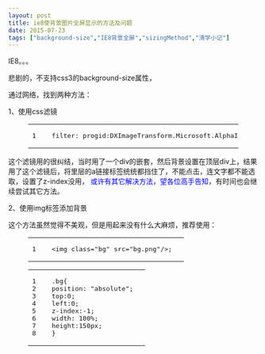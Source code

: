 ```yaml
---
layout: post
title: ie8使背景图片全屏显示的方法及问题
date: 2015-07-23
tags: ["background-size","IE8背景全屏","sizingMethod","清学小记"]
---
```


<!-- build time:Sat Jun 23 2018 12:05:15 GMT+0800 (中国标准时间) -->

IE8。。。

悲剧的，不支持css3的background-size属性，

通过网络，找到两种方法：

1、使用css滤镜  

<figure class="highlight"><table><tr><td class="gutter"><pre><span class="line">1</span>  
</pre></td><td class="code"><pre><span class="line">filter: progid:DXImageTransform.Microsoft.AlphaImageLoader(src=``'bg.jpg'``, sizingMethod=``'scale'``);</span>  
</pre></td></tr></table></figure>

这个滤镜用的很纠结，当时用了一个div的嵌套，然后背景设置在顶层div上，结果用了这个滤镜后，将里层的a链接标签统统都挡住了，不能点击，连文字都不能选取，设置了z-index没用， <span style="color:#00f">或许有其它解决方法，望各位高手告知</span>，有时间也会继续尝试其它方法。

2、使用img标签添加背景

这个方法虽然觉得不美观，但是用起来没有什么大麻烦，推荐使用：  

<figure class="highlight html"><table><tr><td class="gutter"><pre><span class="line">1</span>  
</pre></td><td class="code"><pre><span class="line"><span class="tag"><<span class="name">img</span> <span class="attr">class</span>=<span class="string">"bg"</span> <span class="attr">src</span>=<span class="string">"bg.png"</span>/></span>;</span>  
</pre></td></tr></table></figure><figure class="highlight css"><table><tr><td class="gutter"><pre><span class="line">1</span>  
<span class="line">2</span>  
<span class="line">3</span>  
<span class="line">4</span>  
<span class="line">5</span>  
<span class="line">6</span>  
<span class="line">7</span>  
<span class="line">8</span>  
</pre></td><td class="code"><pre><span class="line"><span class="selector-class">.bg</span>&#123;</span>  
<span class="line"><span class="attribute">position</span>: <span class="string">"absolute"</span>;</span>  
<span class="line"><span class="attribute">top</span>:<span class="number">0</span>;</span>  
<span class="line"><span class="attribute">left</span>:<span class="number">0</span>;</span>  
<span class="line"><span class="attribute">z-index</span>:-<span class="number">1</span>;</span>  
<span class="line"><span class="attribute">width</span>: <span class="number">100%</span>;</span>  
<span class="line"><span class="attribute">height</span>:<span class="number">150px</span>;</span>  
<span class="line">&#125;</span>  
</pre></td></tr></table></figure><!-- rebuild by neat -->